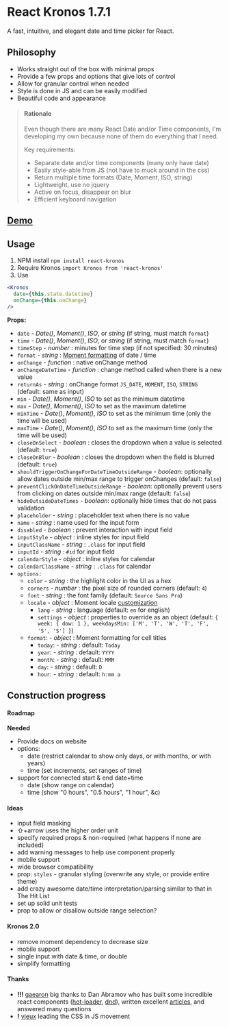 React Kronos 1.7.1
==================

A fast, intuitive, and elegant date and time picker for React.

## Philosophy

- Works straight out of the box with minimal props
- Provide a few props and options that give lots of control
- Allow for granular control when needed
- Style is done in JS and can be easily modified
- Beautiful code and appearance

> #### Rationale
>
> Even though there are many React Date and/or Time components, I'm developing my own because none of them do everything that I need.
>
> Key requirements:
> - Separate date and/or time components (many only have date)
> - Easily style-able from JS (not have to muck around in the css)
> - Return multiple time formats (Date, Moment, ISO, string)
> - Lightweight, use no jquery
> - Active on focus, disappear on blur
> - Efficient keyboard navigation

## [Demo](http://dubert.github.io/react-kronos)

## Usage

1. NPM install `npm install react-kronos`
2. Require Kronos `import Kronos from 'react-kronos'`
3. Use
```jsx
<Kronos
  date={this.state.datetime}
  onChange={this.onChange}
/>
```

**Props:**
- `date` - *Date()*, *Moment()*, *ISO*, or *string* (if string, must match `format`)
- `time` - *Date()*, *Moment()*, *ISO*, or *string* (if string, must match `format`)
- `timeStep` - *number* : minutes for time step (if not specified: 30 minutes)
- `format` - *string* : [Moment formatting](http://momentjs.com/docs/#/parsing/string-format/) of date / time
- `onChange` - *function* : native onChange method
- `onChangeDateTime` - *function* : change method called when there is a new value
- `returnAs` - *string* : onChange format `JS_DATE`, `MOMENT`, `ISO`, `STRING` (default: same as input)
- `min` - *Date()*, *Moment()*, *ISO* to set as the minimum datetime
- `max` - *Date()*, *Moment()*, *ISO* to set as the maximum datetime
- `minTime` - *Date()*, *Moment()*, *ISO* to set as the minimum time (only the time will be used)
- `maxTime` - *Date()*, *Moment()*, *ISO* to set as the maximum time (only the time will be used)
- `closeOnSelect` - *boolean* : closes the dropdown when a value is selected (default: `true`)
- `closeOnBlur` - *boolean* : closes the dropdown when the field is blurred (default: `true`)
- `shouldTriggerOnChangeForDateTimeOutsideRange` - *boolean*: optionally allow dates outside min/max range to trigger onChanges (default: `false`)
- `preventClickOnDateTimeOutsideRange` - *boolean*: optionally prevent users from clicking on dates outside min/max range (default: `false`)
- `hideOutsideDateTimes` - *boolean*: optionally hide times that do not pass validation
- `placeholder` - *string* : placeholder text when there is no value
- `name` - *string* : name used for the input form
- `disabled` - *boolean* : prevent interaction with input field
- `inputStyle` - *object* : inline styles for input field
- `inputClassName` - *string* : `.class` for input field
- `inputId` - *string* : `#id` for input field
- `calendarStyle` - *object* : inline styles for calendar
- `calendarClassName` - *string* : `.class` for calendar
- `options:`
  - `color` - *string* : the highlight color in the UI as a hex
  - `corners` - *number* : the pixel size of rounded corners (default: `4`)
  - `font` - *string* : the font family (default: `Source Sans Pro`)
  - `locale` - *object* : Moment locale [customization](http://momentjs.com/docs/#/customization/)
    - `lang` - *string* : language (default: `en` for english)
    - `settings` - *object* : properties to override as an object (default: `{ week: { dow: 1 }, weekdaysMin: ['M', 'T', 'W', 'T', 'F', 'S', 'S'] }`)
  - `format`: - *object* : Moment formatting for cell titles
    - `today`: - *string* : default: `Today`
    - `year`: - *string* : default: `YYYY`
    - `month`: - *string* : default: `MMM`
    - `day`: - *string* : default: `D`
    - `hour`: - *string* : default: `h:mm a`

## Construction progress

#### Roadmap

**Needed**
- Provide docs on website
- options:
  - date (restrict calendar to show only days, or with months, or with years)
  - time (set increments, set ranges of time)
- support for connected start & end date+time
  - date (show range on calendar)
  - time (show "0 hours", "0.5 hours", "1 hour", &c)

#### Ideas

- input field masking
- ⇧+arrow uses the higher order unit
- specify required props & non-required (what happens if none are included)
- add warning messages to help use component properly
- mobile support
- wide browser compatibility
- prop: `styles` - granular styling (overwrite any style, or provide entire theme)
- add crazy awesome date/time interpretation/parsing similar to that in The Hit List
- set up solid unit tests
- prop to allow or disallow outside range selection?

#### Kronos 2.0

- remove moment dependency to decrease size
- mobile support
- single input with date & time, or double
- simplify formatting

#### Thanks

- **!!!** [gaearon](https://github.com/gaearon) big thanks to Dan Abramov who has built some incredible react components ([hot-loader](https://github.com/gaearon/react-hot-loader), [dnd](https://github.com/gaearon/react-dnd)), written excellent [articles](https://medium.com/@dan_abramov), and answered many questions
- **!** [vjeux](https://github.com/vjeux) leading the CSS in JS movement
